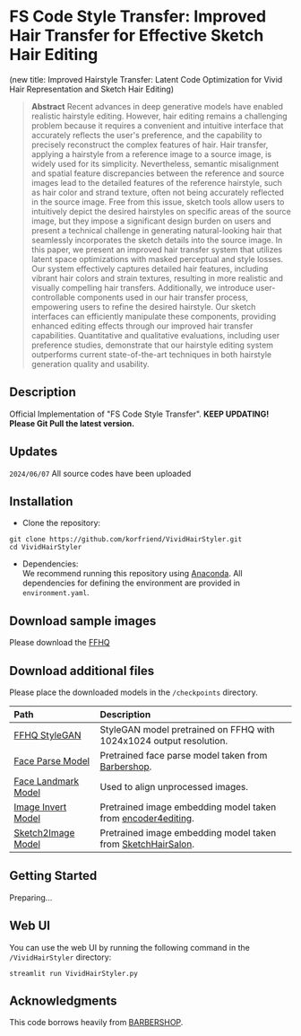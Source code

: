 # FS Code Style Transfer: Improved Hair Transfer for Effective Sketch Hair Editing
(new title: Improved Hairstyle Transfer: Latent Code Optimization for Vivid Hair Representation and Sketch Hair Editing)

> **Abstract** Recent advances in deep generative models have enabled realistic hairstyle editing. However, hair editing remains a challenging problem because it requires a convenient and intuitive interface that accurately reflects the user's preference, and the capability to precisely reconstruct the complex features of hair. Hair transfer, applying a hairstyle from a reference image to a source image, is widely used for its simplicity. Nevertheless, semantic misalignment and spatial feature discrepancies between the reference and source images lead to the detailed features of the reference hairstyle, such as hair color and strand texture, often not being accurately reflected in the source image. Free from this issue, sketch tools allow users to intuitively depict the desired hairstyles on specific areas of the source image, but they impose a significant design burden on users and present a technical challenge in generating natural-looking hair that seamlessly incorporates the sketch details into the source image. In this paper, we present an improved hair transfer system that utilizes latent space optimizations with masked perceptual and style losses. Our system effectively captures detailed hair features, including vibrant hair colors and strain textures, resulting in more realistic and visually compelling hair transfers. Additionally, we introduce user-controllable components used in our hair transfer process, empowering users to refine the desired hairstyle. Our sketch interfaces can efficiently manipulate these components, providing enhanced editing effects through our improved hair transfer capabilities. Quantitative and qualitative evaluations, including user preference studies, demonstrate that our hairstyle editing system outperforms current state-of-the-art techniques in both hairstyle generation quality and usability.

## Description
Official Implementation of "FS Code Style Transfer". **KEEP UPDATING! Please Git Pull the latest version.**

## Updates
`2024/06/07` All source codes have been uploaded

## Installation
- Clone the repository:
``` 
git clone https://github.com/korfriend/VividHairStyler.git
cd VividHairStyler
```
- Dependencies:  
We recommend running this repository using [Anaconda](https://docs.anaconda.com/anaconda/install/). 
All dependencies for defining the environment are provided in `environment.yaml`.

## Download sample images
Please download the [FFHQ](https://drive.google.com/drive/folders/1RxzbNcKb3bPDKccyo300YXCJ8EvZSaIL) 

## Download additional files

Please place the downloaded models in the `/checkpoints` directory.

| Path | Description |
| :--- | :---------- |
| <a href="https://drive.google.com/file/d/1g8S81ZybmrF86OjvjLYJzx-wx83ZOiIw/view?usp=drive_link" target="_blank">FFHQ StyleGAN</a> | StyleGAN model pretrained on FFHQ with 1024x1024 output resolution. |
| <a href="https://drive.google.com/file/d/1OG6t7q4PpHOoYNdP-ipoxuqYbfMSgPta/view?usp=drive_link" target="_blank">Face Parse Model</a> | Pretrained face parse model taken from [Barbershop](https://github.com/ZPdesu/Barbershop/). |
| <a href="https://drive.google.com/file/d/1c-SgUUQj0X1mIl-W-_2sMboI2QS7GzfK/view?usp=drive_link" target="_blank">Face Landmark Model</a> | Used to align unprocessed images. |
| <a href="https://drive.google.com/file/d/1cUv_reLE6k3604or78EranS7XzuVMWeO/view?usp=sharing" target="_blank">Image Invert Model</a> | Pretrained image embedding model taken from [encoder4editing](https://github.com/omertov/encoder4editing). |
| <a href="https://drive.google.com/file/d/1XiJbvWxzDCZaA-p1s6BWKasIMVlHcOrx/view?usp=sharing" target="_blank">Sketch2Image Model</a> | Pretrained image embedding model taken from [SketchHairSalon](https://github.com/chufengxiao/SketchHairSalon/). |


## Getting Started  
Preparing...

## Web UI

You can use the web UI by running the following command in the `/VividHairStyler` directory:
```
streamlit run VividHairStyler.py
```


## Acknowledgments
This code borrows heavily from [BARBERSHOP](https://github.com/ZPdesu/Barbershop).

